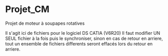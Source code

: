 Projet_CM
=========

Projet de moteur à soupapes rotatives

Il s'agit ici de fichiers pour le logiciel DS CATIA (V6R20)
Il faut modifier UN SEUL fichier à la fois puis le synchroniser, sinon en cas de retour en arriere, tout un ensemble de 
fichiers differents seront effacés lors du retour en arriere.
